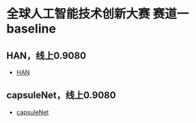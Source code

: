 # 全球人工智能技术创新大赛 赛道一 baseline

## HAN，线上0.9080

- [HAN](https://github.com/nsytsqdtn/competition_baseline/blob/main/%E5%85%A8%E7%90%83%E4%BA%BA%E5%B7%A5%E6%99%BA%E8%83%BD%E6%8A%80%E6%9C%AF%E5%88%9B%E6%96%B0%E5%A4%A7%E8%B5%9B/%E8%B5%9B%E9%81%93%E4%B8%80/HAN.ipynb)

## capsuleNet，线上0.9080

- [capsuleNet](https://github.com/nsytsqdtn/competition_baseline/blob/main/%E5%85%A8%E7%90%83%E4%BA%BA%E5%B7%A5%E6%99%BA%E8%83%BD%E6%8A%80%E6%9C%AF%E5%88%9B%E6%96%B0%E5%A4%A7%E8%B5%9B/%E8%B5%9B%E9%81%93%E4%B8%89/wwm_fitune.ipynb)

